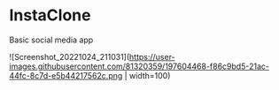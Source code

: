 # InstaClone
Basic social media app

![Screenshot_20221024_211031](https://user-images.githubusercontent.com/81320359/197604468-f86c9bd5-21ac-44fc-8c7d-e5b44217562c.png | width=100)
